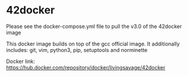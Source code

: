 # 42docker
Please see the docker-compose.yml file to pull the v3.0 of the 42docker image

This docker image builds on top of the gcc official image.
It additionally includes: git, vim, python3, pip, setuptools and norminette

Docker link: https://hub.docker.com/repository/docker/livingsavage/42docker
